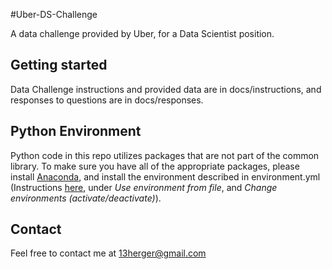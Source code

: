 #Uber-DS-Challenge

A data challenge provided by Uber, for a Data Scientist position. 
## Getting started
Data Challenge instructions and provided data are in docs/instructions, and responses to questions are in 
docs/responses.

## Python Environment
Python code in this repo utilizes packages that are not part of the common library. To make sure you have all of the 
appropriate packages, please install [Anaconda](https://www.continuum.io/downloads), and install the environment 
described in environment.yml (Instructions [here](http://conda.pydata.org/docs/using/envs.html), under *Use 
environment from file*, and *Change environments (activate/deactivate)*). 

## Contact
Feel free to contact me at 13herger@gmail.com
